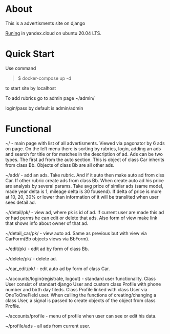 # About
This is a advertisments site on django

[Runing](http://51.250.99.152) in yandex.cloud on ubuntu 20.04 LTS.

# Quick Start
Use command
>$ docker-compose up -d
>
to start site by localhost

To add rubrics go to admin page ~/admin/

login/pass by default is admin/admin

# Functional
~/ - main page with list of all advertisments. Viewed via pagonator by 6 ads on page. On the left menu there is sorting by rubrics, login, adding an ads and search for title or for matches in the description of ad.
Ads can be two types. The first ad from the auto section. This is object of class Car inherits from class Bb. Objects of class Bb are all other ads.

~/add/ - add an ads. Take rubric. And if it auto then make auto ad from clss Car. If other rubric create ads from class Bb. When create auto ad his price are analysis by several params. Take avg price of similar ads (same model, made year delta is 1, mileage delta is 30 fousend). If delta of price is more at 10, 20, 30% or lower than information of it will be translited when user sees detail ad.

~/detail/pk/ - view ad, where pk is id of ad. If current user are made this ad or had perms he can edit or delete that ads. Also form of view make link that shows info about owner of that ad.

~/detail_car/pk/ - view auto ad. Same as previous but with view via CarForm(Bb objects views via BbForm). 

~/edit/pk/ - edit ad by form of class Bb.

~/delete/pk/ - delete ad.

~/car_edit/pk/ - edit auto ad by form of class Car.

~/accounts/login(registrate, logout) - standard user functionality. Class User consist of standart django User and custom class Profile with phone number and birth day fileds. Class Profile linked with class User via OneToOneField user. When calling the functions of creating/changing a class User, a signal is passed to create objects of the object from class Profile.

~/accounts/profile - menu of profile when user can see or edit his data.

~/profile/ads - all ads from current user.
